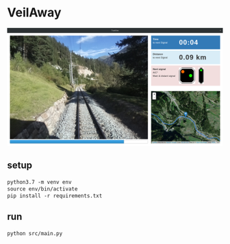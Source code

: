 # VeilAway

![](doc/veilaway.png)

## setup

```
python3.7 -m venv env
source env/bin/activate
pip install -r requirements.txt
```

## run

```
python src/main.py
```
